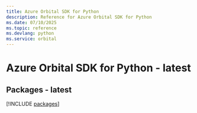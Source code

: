 ```yaml
---
title: Azure Orbital SDK for Python
description: Reference for Azure Orbital SDK for Python
ms.date: 07/10/2025
ms.topic: reference
ms.devlang: python
ms.service: orbital
---
```

# Azure Orbital SDK for Python - latest
## Packages - latest
[!INCLUDE [packages](orbital-index.md)]